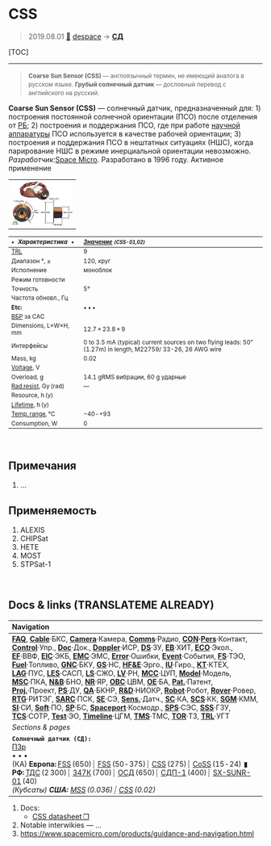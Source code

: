 # CSS
> 2019.08.01 [🚀](../index/index.md) [despace](index.md) → **[СД](sensor.md)**

[TOC]

---

> <small>**Coarse Sun Sensor (CSS)** — англоязычный термин, не имеющий аналога в русском языке. **Грубый солнечный датчик** — дословный перевод с английского на русский.</small>

**Coarse Sun Sensor (CSS)** — солнечный датчик, предназначенный для: 1) построения постоянной солнечной ориентации (ПСО) после отделения от [РБ](lv.md); 2) построения и поддержания ПСО, где при работе [научной аппаратуры](oe.md) ПСО используется в качестве рабочей ориентации; 3) построения и поддержания ПСО в нештатных ситуациях (НШС), когда парирование НШС в режиме инерциальной ориентации невозможно.  
*Разработчик:*[Space Micro](space_micro.md). Разработано в 1996 году. Активное применение

| |
|:--|
|[![](f/sensor/c/css_sm_pic1_thumb.jpg)](f/sensor/c/css_sm_pic1.jpg)|

<small>

|*•    Характеристика    •*|*[Значение](si.md) <small>(CSS-01,02)</small>*|
|:--|:--|
|[TRL](trl.md)|9|
|Диапазон °, ≥|120, круг|
|Исполнение|моноблок|
|Режим готовности| |
|Точность|5°|
|Частота обновл., Гц| |
|**Etc:**|• • •|
|[ВБР](qa.md) за САС| |
|Dimensions, L×W×H, mm|12.7 × 23.8 × 9|
|Интерфейсы|0 to 3.5 mA (typical) current sources on two flying leads: 50” (1.27m) in length, M22759/ 33-26, 26 AWG wire|
|Mass, kg|0.02|
|[Voltage](voltage.md), V| |
|Overload, g|14.1 gRMS вибрации, 60 g ударные|
|[Rad.resist](ion_rad.md), Gy (rad)|—|
|Resource, h (y)| |
|[Lifetime](lifetime.md), h (y)| |
|[Temp. range](tcs.md), ℃|−40 ‑ +93|
|Consumption, W|0|

</small>



<p style="page-break-after:always"> </p>

## Примечания
   1. …



## Применяемость
   1. ALEXIS
   1. CHIPSat
   1. HETE
   1. MOST
   1. STPSat-1



<p style="page-break-after:always"> </p>

## Docs & links (TRANSLATEME ALREADY)
|Navigation|
|:--|
|**[FAQ](faq.md)**, **[Cable](cable.md)**·БКС, **[Camera](cam.md)**·Камера, **[Comms](comms.md)**·Радио, **[CON](contact.md)·[Pers](person.md)**·Контакт, **[Control](control.md)**·Упр., **[Doc](doc.md)**·Док., **[Doppler](doppler.md)**·ИСР, **[DS](ds.md)**·ЗУ, **[EB](eb.md)**·ХИТ, **[ECO](ecology.md)**·Экол., **[EF](ef.md)**·ВВФ, **[ElC](elc.md)**·ЭКБ, **[EMC](emc.md)**·ЭМС, **[Error](error.md)**·Ошибки, **[Event](event.md)**·События, **[FS](fs.md)**·ТЭО, **[Fuel](fuel.md)**·Топливо, **[GNC](gnc.md)**·БКУ, **[GS](scs.md)**·НС, **[HF&E](hfe.md)**·Эрго., **[IU](iu.md)**·Гиро., **[KT](kt.md)**·КТЕХ, **[LAG](lag.md)**·ПУC, **[LES](les.md)**·САСП, **[LS](ls.md)**·СЖО, **[LV](lv.md)**·РН, **[MCC](mcc.md)**·ЦУП, **[Model](model.md)**·Модель, **[MSC](sc.md)**·ПКА, **[N&B](nnb.md)**·БНО, **[NR](nr.md)**·ЯР, **[OBC](obc.md)**·ЦВМ, **[OE](oe.md)**·БА, **[Pat.](патент.md)**·Патент, **[Proj.](project.md)**·Проект, **[PS](ps.md)**·ДУ, **[QA](qa.md)**·БКНР, **[R&D](rnd.md)**·НИОКР, **[Robot](robotics.md)**·Робот, **[Rover](rover.md)**·Ровер, **[RTG](rtg.md)**·РИТЭГ, **[SARC](sarc.md)**·ПСК, **[SE](se.md)**·СЭ, **[Sens.](sensor.md)**·Датч., **[SC](sc.md)**·КА, **[SCS](scs.md)**·КК, **[SGM](sgm.md)**·КММ, **[SI](si.md)**·СИ, **[Soft](soft.md)**·ПО, **[SP](sp.md)**·БС, **[Spaceport](spaceport.md)**·Космодр., **[SPS](sps.md)**·СЭС, **[SSS](sss.md)**·ГЗУ, **[TCS](tcs.md)**·СОТР, **[Test](test.md)**·ЭО, **[Timeline](timeline.md)**·ЦГМ, **[TMS](tms.md)**·ТМС, **[TOR](tor.md)**·ТЗ, **[TRL](trl.md)**·УГТ|
|*Sections & pages*|
|**`Солнечный датчик (СД):`**<br> [ПЗр](fov.md) <br>• • •<br> (КА) **Европа:** [FSS](fss_jo.md) (650)┊ [FSS](fss.md) (50 ‑ 375)┊ [CSS](css.md) (275)┊ [CoSS](coss.md) (15 ‑ 24)  ▮  **РФ:** [ТДС](tds.md) (2 300)┊ [347К](347k.md) (700)┊ [ОСД](osd.md) (650)┊ [СДП-1](sdp_1.md) (400)┊ [SX-SUNR-01](sx_sunr_01.md) (40)<br> *(Кубсаты) **США:** [MSS](mss_sm.md) (0.036)┊ [CSS](css_sm.md) (0.02)*|

   1. Docs:
      - [CSS datasheet ❐](f/sensor/c/css_sm_datasheet.pdf)
   1. Notable interwikies — …
   1. <https://www.spacemicro.com/products/guidance-and-navigation.html>
